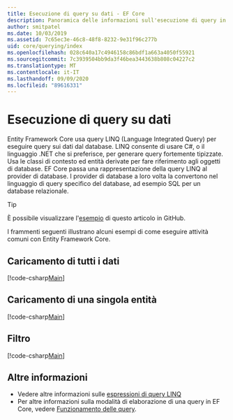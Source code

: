 ```yaml
---
title: Esecuzione di query su dati - EF Core
description: Panoramica delle informazioni sull'esecuzione di query in Entity Framework Core
author: smitpatel
ms.date: 10/03/2019
ms.assetid: 7c65ec3e-46c8-48f8-8232-9e31f96c277b
uid: core/querying/index
ms.openlocfilehash: 028c640a17c4946158c86bdf1a663a4050f55921
ms.sourcegitcommit: 7c3939504bb9da3f46bea3443638b808c04227c2
ms.translationtype: MT
ms.contentlocale: it-IT
ms.lasthandoff: 09/09/2020
ms.locfileid: "89616331"
---
```

# <a name="querying-data"></a>Esecuzione di query su dati

Entity Framework Core usa query LINQ (Language Integrated Query) per eseguire query sui dati dal database. LINQ consente di usare C#, o il linguaggio .NET che si preferisce, per generare query fortemente tipizzate. Usa le classi di contesto ed entità derivate per fare riferimento agli oggetti di database. EF Core passa una rappresentazione della query LINQ al provider di database. I provider di database a loro volta la convertono nel linguaggio di query specifico del database, ad esempio SQL per un database relazionale.

> [!TIP]
> È possibile visualizzare l'[esempio](https://github.com/dotnet/EntityFramework.Docs/tree/master/samples/core/Querying) di questo articolo in GitHub.

I frammenti seguenti illustrano alcuni esempi di come eseguire attività comuni con Entity Framework Core.

## <a name="loading-all-data"></a>Caricamento di tutti i dati

[!code-csharp[Main](../../../samples/core/Querying/Basics/Sample.cs#LoadingAllData)]

## <a name="loading-a-single-entity"></a>Caricamento di una singola entità

[!code-csharp[Main](../../../samples/core/Querying/Basics/Sample.cs#LoadingSingleEntity)]

## <a name="filtering"></a>Filtro

[!code-csharp[Main](../../../samples/core/Querying/Basics/Sample.cs#Filtering)]

## <a name="further-readings"></a>Altre informazioni

- Vedere altre informazioni sulle [espressioni di query LINQ](/dotnet/csharp/programming-guide/concepts/linq/basic-linq-query-operations)
- Per altre informazioni sulla modalità di elaborazione di una query in EF Core, vedere [Funzionamento delle query](xref:core/querying/how-query-works).
